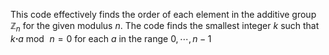 This code effectively finds the order of each element in the additive group $\mathbb{Z}_n$ for the given modulus $n$.
The code finds the smallest integer $k$ such that $k\boldsymbol{\cdot}a\bmod\,n=0$ for each $a$ in the range $0,\cdots,n-1$

